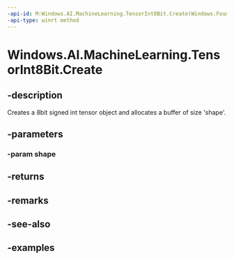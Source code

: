 ```yaml
---
-api-id: M:Windows.AI.MachineLearning.TensorInt8Bit.Create(Windows.Foundation.Collections.IIterable{System.Int64})
-api-type: winrt method
---
```


<!-- Method syntax.
public TensorInt8Bit TensorInt8Bit.Create(IIterable<Int64> shape)
-->

# Windows.AI.MachineLearning.TensorInt8Bit.Create

## -description
Creates a 8bit signed int tensor object and allocates a buffer of size 'shape'.
## -parameters
### -param shape

## -returns

## -remarks

## -see-also

## -examples
